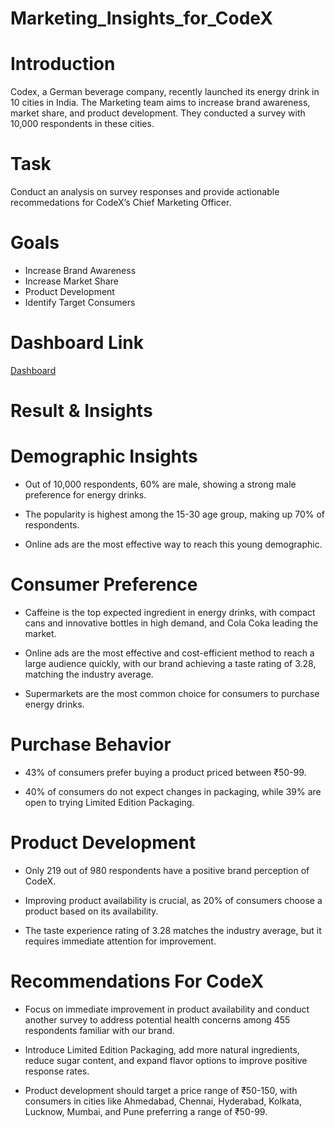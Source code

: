 # Marketing_Insights_for_CodeX
# Introduction
Codex, a German beverage company, recently launched its energy drink in 10 cities in India. The Marketing team aims to increase brand awareness, market share, and product development. They conducted a survey with 10,000 respondents in these cities.
# Task
Conduct an analysis on survey responses and provide actionable recommedations for CodeX’s Chief Marketing Officer.
# Goals
* Increase Brand Awareness
* Increase Market Share
* Product Development
* Identify Target Consumers
# Dashboard Link
<a href="Food_Beverage_industry_Dashboard.pdf">Dashboard</a>

# Result & Insights
# Demographic Insights
* Out of 10,000 respondents, 60% are male, showing a strong male preference for energy drinks.

* The popularity is highest among the 15-30 age group, making up 70% of respondents.

* Online ads are the most effective way to reach this young demographic.

# Consumer Preference
* Caffeine is the top expected ingredient in energy drinks, with compact cans and innovative bottles in high demand, and Cola Coka leading the market.
  
* Online ads are the most effective and cost-efficient method to reach a large audience quickly, with our brand achieving a taste rating of 3.28, matching the industry average.

* Supermarkets are the most common choice for consumers to purchase energy drinks.
# Purchase Behavior
* 43% of consumers prefer buying a product priced between ₹50-99.

* 40% of consumers do not expect changes in packaging, while 39% are open to trying Limited Edition Packaging.
# Product Development
* Only 219 out of 980 respondents have a positive brand perception of CodeX.

* Improving product availability is crucial, as 20% of consumers choose a product based on its availability.

* The taste experience rating of 3.28 matches the industry average, but it requires immediate attention for improvement.
# Recommendations For CodeX
* Focus on immediate improvement in product availability and conduct another survey to address potential health concerns among 455 respondents familiar with our brand.

* Introduce Limited Edition Packaging, add more natural ingredients, reduce sugar content, and expand flavor options to improve positive response rates.

* Product development should target a price range of ₹50-150, with consumers in cities like Ahmedabad, Chennai, Hyderabad, Kolkata, Lucknow, Mumbai, and Pune preferring a range of ₹50-99.
